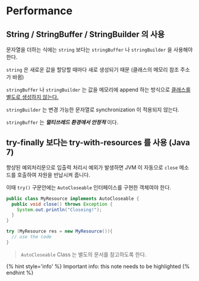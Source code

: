 # Performance

## String / StringBuffer / StringBuilder 의 사용

문자열을 더하는 식에는 `string` 보다는 `stringBuffer` 나 `stringBuilder` 을 사용해야 한다.

`string` 은 새로운 값을 할당할 때마다 새로 생성되기 때문 \(클래스의 메모리 참조 주소가 바뀜\)

`stringBuffer` 나 `stringBuilder` 는 값을 메모리에 append 하는 방식으로 [클래스를 별도로 생성하지 않는다.](/book/03.-back-end/01.-java/02.-references/immutable.html)

`stringBuilder` 는 변경 가능한 문자열로 synchronization 이 적용되지 않는다.

`stringBuffer` 는 _**멀티쓰레드 환경에서 안정적**_ 이다.

## try-finally 보다는 try-with-resources 를 사용 (Java 7)

향샹된 예외처리문으로 입출력 처리시 예외가 발생하면 JVM 이 자동으로 `close` 메소드를 호출하여 자원을 반납시켜 줍니다.

이때 `try()` 구문안에는 `AutoCloseable` 인터페이스를 구현한 객체여야 한다.

```java
public class MyResource implements AutoCloseable {
  public void close() throws Exception {
    System.out.println("Closeing!");
  }
}
```

```java
try (MyResource res = new MyResource()){
  // use the code
}
```

> `AutoCloseable` Class 는 별도의 문서를 참고하도록 한다.

{% hint style='info' %}
Important info: this note needs to be highlighted
{% endhint %}